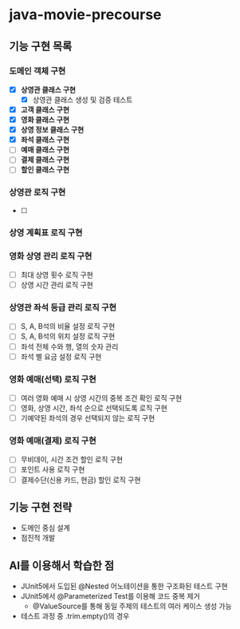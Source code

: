 # java-movie-precourse

## 기능 구현 목록

### 도메인 객체 구현

- [X] **상영관 클래스 구현**
    - [X] 상영관 클래스 생성 및 검증 테스트
- [X] **고객 클래스 구현**
- [X] **영화 클래스 구현**
- [X] **상영 정보 클래스 구현**
- [X] **좌석 클래스 구현**
- [ ] **예매 클래스 구현**
- [ ] **결제 클래스 구현**
- [ ] **할인 클래스 구현**

### 상영관 로직 구현
- [ ]

### 상영 계획표 로직 구현


### 영화 상영 관리 로직 구현

- [ ] 최대 상영 횟수 로직 구현
- [ ] 상영 시간 관리 로직 구현

### 상영관 좌석 등급 관리 로직 구현

- [ ] S, A, B석의 비율 설정 로직 구현
- [ ] S, A, B석의 위치 설정 로직 구현
- [ ] 좌석 전체 수와 행, 열의 숫자 관리
- [ ] 좌석 별 요금 설정 로직 구현

### 영화 예매(선택) 로직 구현

- [ ] 여러 영화 예매 시 상영 시간의 중복 조건 확인 로직 구현
- [ ] 영화, 상영 시간, 좌석 순으로 선택되도록 로직 구현
- [ ] 기예약된 좌석의 경우 선택되지 않는 로직 구현

### 영화 예매(결제) 로직 구현

- [ ] 무비데이, 시간 조건 할인 로직 구현
- [ ] 포인트 사용 로직 구현
- [ ] 결제수단(신용 카드, 현금) 할인 로직 구현

## 기능 구현 전략

- 도메인 중심 설계
- 점진적 개발

## AI를 이용해서 학습한 점

- JUnit5에서 도입된 @Nested 어노테이션을 통한 구조화된 테스트 구현
- JUnit5에서 @Parameterized Test를 이용해 코드 중복 제거
    - @ValueSource를 통해 동일 주제의 테스트의 여러 케이스 생성 가능
- 테스트 과정 중 .trim.empty()의 경우
